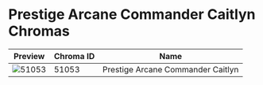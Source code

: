 # Prestige Arcane Commander Caitlyn Chromas

| Preview | Chroma ID | Name |
|---------|-----------|------|
| ![51053](https://raw.communitydragon.org/latest/plugins/rcp-be-lol-game-data/global/default/v1/champion-chroma-images/51/51053.png) | 51053 | Prestige Arcane Commander Caitlyn |